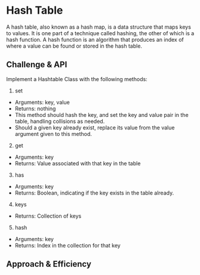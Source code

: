 # Hash Table

A hash table, also known as a hash map, is a data structure that maps keys to values. It is one part of a technique called hashing, the other of which is a hash function. A hash function is an algorithm that produces an index of where a value can be found or stored in the hash table.

## Challenge & API

Implement a Hashtable Class with the following methods:

1. set
  - Arguments: key, value
  - Returns: nothing
  - This method should hash the key, and set the key and value pair in the table, handling collisions as needed.
  - Should a given key already exist, replace its value from the value argument given to this method.

2. get
  - Arguments: key
  - Returns: Value associated with that key in the table

3. has
  - Arguments: key
  - Returns: Boolean, indicating if the key exists in the table already.

4. keys
  - Returns: Collection of keys

5.  hash
  - Arguments: key
  - Returns: Index in the collection for that key

## Approach & Efficiency
<!-- What approach did you take? Why? What is the Big O space/time for this approach? -->
